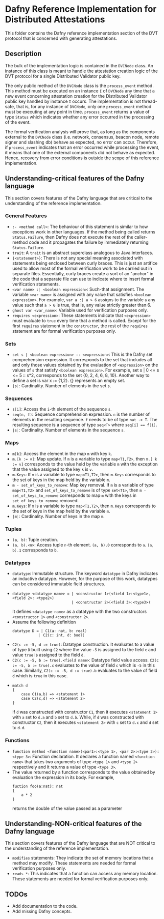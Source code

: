 # Dafny Reference Implementation for Distributed Attestations

This folder contains the Dafny reference implementation section of the DVT protocol that is concerned with generating attestations.

## Description

The bulk of the implementation logic is contained in the `DVCNode` class.
An instance of this class is meant to handle the attestation creation logic of the DVT protocol for a single Distributed Validator public key.

The only public method of the `DVCNode` class is the `process_event` method.
This method must be executed on an instance `I` of `DVCNode` any time that a new event concerning attestation creation for the Distributed Validator public key handled by instance `I` occurs.
The implementation is not thread-safe, that is, for any instance of `DVCNode`, only one `process_event` method must be executing at any point in time.
`process_event` returns a value of type `Status` which indicates whether any error occurred in the processing of the event.

The formal verification analysis will prove that, as long as the components external to the `DVCNode` class (i.e. network, consensus, beacon node, remote signer and slashing db) behave as expected, no error can occur.
Therefore, if `process_event` indicates that an error occurred while processing the event, it means that one of the external components did not behave as expected.
Hence, recovery from error conditions is outside the scope of this reference implementation.

[comment]: <> (Not very happy with this title)
## Understanding-critical features of the Dafny language

This section covers features of the Dafny language that are critical to the understanding of the reference implementation.

### General Features

- `:- <method call>`: The behaviour of this statement is similar to how exceptions work in other languages. If the method being called returns `Status.Failure`, then Dafny does not execute the rest of the caller-method code and it propagates the failure by immediately returning `Status.Failure`.
- `trait`: A `trait` is an abstract superclass analogous to Java interfaces.
- `{<statement>}`: There is not any special meaning associated with statements being enclosed between curly braces. This is just an artifice used to allow most of the formal verification work to be carried out in separate files. Essentially, curly braces create a sort of an "anchor" in the code that a separate file can use to indicate where to insert formal verification statements.
- `<var name> :| <boolean expression>`: Such-that assignment. The variable `<var name>` is assigned with any value that satisfies `<boolean expression>`. For example, `var a :| a > 6` assigns to the variable `a` any value such that `a > 6` is true, that is, any value strictly greater than 6.
- `ghost var <var_name>`: Variable used for verification purposes only.
- `requires <expression>`: These statements indicate that `<expression>` must evaluate to `true` every time that a method is called. Except for the first `requires` statement in the `constructor`, the rest of the `requires` statement are for formal verification purposes only.

### Sets

- `set s | <boolean expression> :: <expression>`: This is the Dafny set comprehension expression. It corresponds to the set that includes all and only those values obtained by the evaluation of `<expression>` on the values of `s` that satisfy `<boolean expression>`.
For example, set s | 0 <= s <= 5 :: s*2, corresponds to the set {0, 2, 4, 6, 8, 10}.
Another way to define a set is var x := {1,2}.
{} represents an empty set.
- `|s|`: Cardinality. Number of elements in the set `s`.

### Sequences

- `s[i]`: Access the `i`-th element of the sequence `s`.
- `seq(n, f)`: Sequence comprehension expression. `n` is the number of elements in the resulting sequence. `f` needs to be of type `nat -> T`. The resulting sequence is a sequence of type `seq<T>` where `seq[i] == f(i)`.
- `|s|`: Cardinality. Number of elements in the sequence `s`.

### Maps

- `m[k]`: Access the element in the map `m` with key `k`.
- `m.[k := v]`: Map update. If `m` is a variable to type `map<T1,T2>`, then `m.[ k := v]` corresponds to the value held by the variable `m` with the exception that the value assigned to the key `k` is `v`. 
- `m.Keys`: If `m` is a variable to type `map<T1,T2>`, then `m.Keys` corresponds to the set of keys in the map held by the variable `m`.
- `m - set_of_keys_to_remove`: Map key removal. If `m` is a variable of type `map<T1,T2>` and `set_of_keys_to_remove` is of type `set<T1>`, then `m - set_of_keys_to_remove` corresponds to map `m` with the keys in `set_of_keys_to_remove` removed.
- `m.Keys`: If `m` is a variable to type `map<T1,T2>`, then `m.Keys` corresponds to the set of keys in the map held by the variable `m`.
- `|m|`: Cardinality. Number of keys in the map `m`.


### Tuples

- `(a, b)`: Tuple creation.
- `(a, b).<n>`: Access tuple `n`-th element. `(a, b).0` corresponds to `a`. `(a, b).1` corresponds to `b`.

### Datatypes

- `datatype`: Immutable structure. The keyword `datatype` in Dafny indicates an inductive datatype. However, for the purpose of this work, datatypes can be considered immutable field structures.
- 
    ```
    datatype <datatype name> = | <constructor 1>(<field 1>:<type1>, <field 2>: <type2>)
                               | <constructor 2>(<field 3>:<type3>)
    ```
    It defines `<datatype name>` as a datatype with the two constructors `<constructor 1>` and `<constructor 2>`.
- Assume the following definition  
    ```
    datatype D = | C1(a: nat, b: real)
                | C2(c: int, d: bool)
    ```
- `C2(c := -5, d := true)`: Datatype construction. It evaluates to a value of type `D` built using `C2` where the value `-5` is assigned to the field `c` and value `true` is assigned to the field `d`.
- `C2(c := -5, b := true).<field name>`: Datatype field value access. `C2(c := -5, b := true).c` evaluates to the value of field `c` which is `-5` in this case. Similarly, `C2(c := -5, d := true).b` evaluates to the value of field `d` which is `true` in this case.
- 
    ```
    match d
    {
        case C1(a,b) => <statement 1>
        case C2(c,d) => <statement 2>
    }
    ```
    If `d` was constructed with constructor `C1`, then it executes `<statement 1>` with `a` set to `d.a` and `b` set to `d.b`. While, if `d` was constructed with constructor `C2`, then it executes `<statement 2>` with `c` set to `d.c` and `d` set to `d.d`. 

### Functions

- `function method <function name>(<par1>:<type 1>, <par 2>:<type 2>): <type 3>`: Function declaration. It declares a function named `<function name>` that takes two arguments of type `<type 1>` and `<type 2>` respectively and it returns a value of type `<type 3>`.
- The value returned by a function corresponds to the value obtained by evaluation the expression in its body.
For example,
    ``` 
    fuction foo(a:nat): nat
    {
        a * 2
    }
    ```
    returns the double of the value passed as a parameter 


## Understanding-NON-critical features of the Dafny language

This section covers features of the Dafny language that are NOT critical to the understanding of the reference implementation.

- `modifies` statements: They indicate the set of memory locations that a method may modify. These statements are needed for formal verification purposes only.
- `reads *`: This indicates that a function can access any memory location. These statements are needed for formal verification purposes only.

## TODOs

- Add documentation to the code.
- Add missing Dafny concepts.
